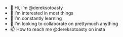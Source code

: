 - 👋 Hi, I’m @dereksotoasty
- 👀 I’m interested in most things
- 🌱 I’m constantly learning 
- 💞️ I’m looking to collaborate on prettymuch anything
- 📫 How to reach me @dereksotoasty on insta

<!---
dereksotoasty/dereksotoasty is a ✨ special ✨ repository because its `README.md` (this file) appears on your GitHub profile.
You can click the Preview link to take a look at your changes.
--->
